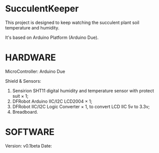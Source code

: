 SucculentKeeper
===============

This project is designed to keep watching the succulent plant soil temperature and humidity.

It's based on Arduino Platform (Arduino Due). 

HARDWARE
========

MicroController:
Arduino Due

Shield & Sensors:
1. Sensirion SHT11 digital humidity and temperature sensor with protect suit × 1;
2. DFRobot Arduino IIC/I2C LCD2004 × 1;
3. DFRobot IIC/I2C Logic Converter × 1, to convert LCD IIC 5v to 3.3v;
4. Breadboard.

SOFTWARE
========
Version: v0.1beta
Date: 
